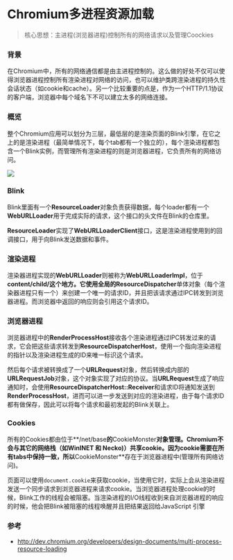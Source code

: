 # Chromium多进程资源加载

> 核心思想：主进程(浏览器进程)控制所有的网络请求以及管理Coockies

### 背景
在Chromium中，所有的网络通信都是由主进程控制的。这么做的好处不仅可以使得浏览器进程控制所有渲染进程对网络的访问，也可以维护类跨渲染进程的持久性会话状态（如cookie和cache）。另一个比较重要的点是，作为一个HTTP/1.1协议的客户端，浏览器中每个域名下不可以建立太多的网络连接。

### 概览
整个Chromium应用可以划分为三层，最低层的是渲染页面的Blink引擎，在它之上的是渲染进程（最简单情况下，每个tab都有一个独立的），每个渲染进程都包含一个Blink实例，而管理所有渲染进程的则是浏览器进程，它负责所有的网络访问。

![](https://mmbiz.qpic.cn/mmbiz_png/XsgEbl9Edmk1m6J19AbtvbWfjuS0cH6bLDd3c88sG5SwMhJgwXs23J436PVgH2gqQEh7gQCpVwSk9C3v8DygwQ/0)


### Blink
Blink里面有一个**ResourceLoader**对象负责获得数据，每个loader都有一个**WebURLLoader**用于完成实际的请求，这个接口的头文件在Blink的仓库里。

**ResourceLoader**实现了**WebURLLoaderClient**接口，这是渲染进程使用到的回调接口，用于向Blink发送数据和事件。
### 渲染进程
渲染器进程实现的**WebURLLoader**则被称为**WebURLLoaderImpl**，位于**content/child/**这个地方。它使用全局的**ResourceDispatcher**单体对象（每个渲染器进程只有一个）来创建一个唯一的请求ID，并且把该请求通过IPC转发到浏览器进程。而浏览器中返回的响应则会引用这个请求ID。

### 浏览器进程
浏览器进程中的**RenderProcessHost**接收各个渲染进程通过IPC转发过来的请求，它会把这些请求转发到**ResourceDispatcherHost**，使用一个指向渲染进程的指针以及渲染进程生成的ID来唯一标识这个请求。

然后每个请求被转换成了一个**URLRequest**对象，然后转换成内部的**URLRequestJob**对象，这个对象实现了对应的协议。当**URLRequest**生成了响应通知时，会使用**ResourceDispatcherHost::Receiver**和请求ID将通知发送到**RenderProcessHost**，进而可以进一步发送到对应的渲染进程，由于每个请求ID都有做保存，因此可以将每个请求和最初发起的Blink关联上。
### Cookies
所有的Cookies都由位于**/net/base**的**CookieMonster**对象管理。Chromium不会与其它的网络栈（如WinINET 和 Necko)）共享cookie。因为cookie需要在所有tabs中保持一致，所以**CookieMonster**存在于浏览器进程中(管理所有网络访问)。

页面可以使用`document.cookie`来获取cookie，当使用它时，实际上会从渲染进程发送一个同步请求到浏览器进程来请求cookie。当浏览器进程处理cookie的时候，Blink工作的线程会被阻塞。当渲染进程的I/O线程收到来自浏览器进程的响应的时候，他会把Blink被阻塞的线程唤醒并且把结果返回给JavaScript 引擎

### 参考
- http://dev.chromium.org/developers/design-documents/multi-process-resource-loading
